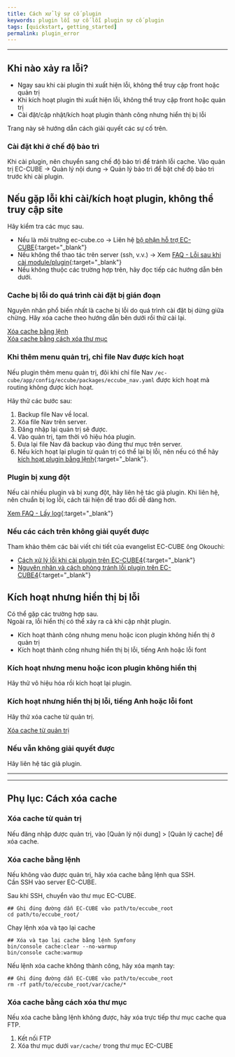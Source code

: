 ```yaml
---
title: Cách xử lý sự cố plugin
keywords: plugin lỗi sự cố lỗi plugin sự cố plugin
tags: [quickstart, getting_started]
permalink: plugin_error
---
```


---

## Khi nào xảy ra lỗi?

- Ngay sau khi cài plugin thì xuất hiện lỗi, không thể truy cập front hoặc quản trị
- Khi kích hoạt plugin thì xuất hiện lỗi, không thể truy cập front hoặc quản trị
- Cài đặt/cập nhật/kích hoạt plugin thành công nhưng hiển thị bị lỗi

Trang này sẽ hướng dẫn cách giải quyết các sự cố trên.

### Cài đặt khi ở chế độ bảo trì

Khi cài plugin, nên chuyển sang chế độ bảo trì để tránh lỗi cache.
Vào quản trị EC-CUBE → Quản lý nội dung → Quản lý bảo trì để bật chế độ bảo trì trước khi cài plugin.

## Nếu gặp lỗi khi cài/kích hoạt plugin, không thể truy cập site
  
Hãy kiểm tra các mục sau.

- Nếu là môi trường ec-cube.co -> Liên hệ [bộ phận hỗ trợ EC-CUBE](https://www.ec-cube.net/product/co/support.php){:target="_blank"}
- Nếu không thể thao tác trên server (ssh, v.v.) -> Xem [FAQ - Lỗi sau khi cài module/plugin](https://support.ec-cube.net/hc/ja/articles/360038542232){:target="_blank"}
- Nếu không thuộc các trường hợp trên, hãy đọc tiếp các hướng dẫn bên dưới.

### Cache bị lỗi do quá trình cài đặt bị gián đoạn

Nguyên nhân phổ biến nhất là cache bị lỗi do quá trình cài đặt bị dừng giữa chừng.
Hãy xóa cache theo hướng dẫn bên dưới rồi thử cài lại.

[Xóa cache bằng lệnh](#Xóa-cache-bằng-lệnh)  
[Xóa cache bằng cách xóa thư mục](#Xóa-cache-bằng-cách-xóa-thư-mục)

### Khi thêm menu quản trị, chỉ file Nav được kích hoạt
 
Nếu plugin thêm menu quản trị, đôi khi chỉ file Nav `/ec-cube/app/config/eccube/packages/eccube_nav.yaml` được kích hoạt mà routing không được kích hoạt.
  
Hãy thử các bước sau:

1. Backup file Nav về local.
1. Xóa file Nav trên server.
1. Đăng nhập lại quản trị sẽ được.
1. Vào quản trị, tạm thời vô hiệu hóa plugin.
1. Đưa lại file Nav đã backup vào đúng thư mục trên server.
1. Nếu kích hoạt lại plugin từ quản trị có thể lại bị lỗi, nên nếu có thể hãy [kích hoạt plugin bằng lệnh](/plugin_install#%E3%81%9D%E3%81%AE%E4%BB%96%E3%81%AE%E6%93%8D%E4%BD%9C){:target="_blank"}.

### Plugin bị xung đột

Nếu cài nhiều plugin và bị xung đột, hãy liên hệ tác giả plugin.
Khi liên hệ, nên chuẩn bị log lỗi, cách tái hiện để trao đổi dễ dàng hơn.

[Xem FAQ - Lấy log](https://support.ec-cube.net/hc/ja/search?utf8=%E2%9C%93&query=%E3%83%AD%E3%82%B0){:target="_blank"}

### Nếu các cách trên không giải quyết được

Tham khảo thêm các bài viết chi tiết của evangelist EC-CUBE ông Okouchi:

- [Cách xử lý lỗi khi cài plugin trên EC-CUBE4](https://qiita.com/nanasess/items/583683eb94947aebea44){:target="_blank"}
- [Nguyên nhân và cách phòng tránh lỗi plugin trên EC-CUBE4](https://qiita.com/nanasess/items/791c9ec98f69ada93ea0){:target="_blank"}

## Kích hoạt nhưng hiển thị bị lỗi

Có thể gặp các trường hợp sau.  
Ngoài ra, lỗi hiển thị có thể xảy ra cả khi cập nhật plugin.

- Kích hoạt thành công nhưng menu hoặc icon plugin không hiển thị ở quản trị
- Kích hoạt thành công nhưng hiển thị bị lỗi, tiếng Anh hoặc lỗi font

### Kích hoạt nhưng menu hoặc icon plugin không hiển thị

Hãy thử vô hiệu hóa rồi kích hoạt lại plugin.

### Kích hoạt nhưng hiển thị bị lỗi, tiếng Anh hoặc lỗi font

Hãy thử xóa cache từ quản trị.

[Xóa cache từ quản trị](#Xóa-cache-từ-quản-trị)

### Nếu vẫn không giải quyết được

Hãy liên hệ tác giả plugin.

---
---

## Phụ lục: Cách xóa cache

### Xóa cache từ quản trị

Nếu đăng nhập được quản trị, vào [Quản lý nội dung] > [Quản lý cache] để xóa cache.

### Xóa cache bằng lệnh

Nếu không vào được quản trị, hãy xóa cache bằng lệnh qua SSH.  
Cần SSH vào server EC-CUBE.

Sau khi SSH, chuyển vào thư mục EC-CUBE.
```shell
## Ghi đúng đường dẫn EC-CUBE vào path/to/eccube_root
cd path/to/eccube_root/
```

Chạy lệnh xóa và tạo lại cache
```shell
## Xóa và tạo lại cache bằng lệnh Symfony
bin/console cache:clear --no-warmup
bin/console cache:warmup
```

Nếu lệnh xóa cache không thành công, hãy xóa mạnh tay:
```shell
## Ghi đúng đường dẫn EC-CUBE vào path/to/eccube_root
rm -rf path/to/eccube_root/var/cache/*
```

### Xóa cache bằng cách xóa thư mục

Nếu xóa cache bằng lệnh không được, hãy xóa trực tiếp thư mục cache qua FTP.

1. Kết nối FTP
1. Xóa thư mục dưới `var/cache/` trong thư mục EC-CUBE
